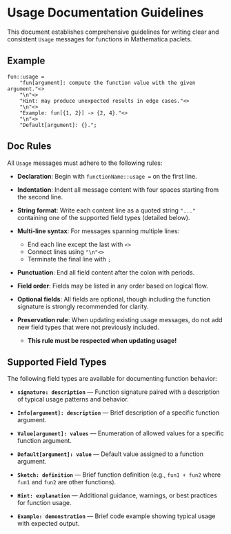 # Usage Documentation Guidelines

This document establishes comprehensive guidelines for writing clear and consistent `Usage` messages for functions in Mathematica paclets.

## Example

```wl
fun::usage =
    "fun[argument]: compute the function value with the given argument."<>
    "\n"<>
    "Hint: may produce unexpected results in edge cases."<>
    "\n"<>
    "Example: fun[{1, 2}] -> {2, 4}."<>
    "\n"<>
    "Default[argument]: {}.";
```

## Doc Rules

All `Usage` messages must adhere to the following rules:

* **Declaration**: Begin with `functionName::usage =` on the first line.

* **Indentation**: Indent all message content with four spaces starting from the second line.

* **String format**: Write each content line as a quoted string `"..."` containing one of the supported field types (detailed below).

* **Multi-line syntax**: For messages spanning multiple lines:
    * End each line except the last with `<>`
    * Connect lines using `"\n"<>`
    * Terminate the final line with `;`

* **Punctuation**: End all field content after the colon with periods.

* **Field order**: Fields may be listed in any order based on logical flow.

* **Optional fields**: All fields are optional, though including the function signature is strongly recommended for clarity.

* **Preservation rule**: When updating existing usage messages, do not add new field types that were not previously included.

    * **This rule must be respected when updating usage!**

## Supported Field Types

The following field types are available for documenting function behavior:

* **`signature: description`** — Function signature paired with a description of typical usage patterns and behavior.

* **`Info[argument]: description`** — Brief description of a specific function argument.

* **`Value[argument]: values`** — Enumeration of allowed values for a specific function argument.

* **`Default[argument]: value`** — Default value assigned to a function argument.

* **`Sketch: definition`** — Brief function definition (e.g., `fun1 + fun2` where `fun1` and `fun2` are other functions).

* **`Hint: explanation`** — Additional guidance, warnings, or best practices for function usage.

* **`Example: demonstration`** — Brief code example showing typical usage with expected output.
